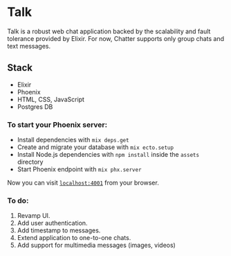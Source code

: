 # Talk

Talk is a robust web chat application backed by the scalability and fault tolerance provided by Elixir. For now, Chatter supports only group chats and text messages. 

## Stack
- Elixir
- Phoenix
- HTML, CSS, JavaScript
- Postgres DB

### To start your Phoenix server:

  * Install dependencies with `mix deps.get`
  * Create and migrate your database with `mix ecto.setup`
  * Install Node.js dependencies with `npm install` inside the `assets` directory
  * Start Phoenix endpoint with `mix phx.server`

Now you can visit [`localhost:4001`](http://localhost:4001) from your browser.

### To do:
1. Revamp UI.
2. Add user authentication.
3. Add timestamp to messages.
4. Extend application to one-to-one chats.
5. Add support for multimedia messages (images, videos)
